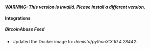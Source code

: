 ***WARNING: This version is invalid. Please install a different version.***

#### Integrations
##### BitcoinAbuse Feed
- Updated the Docker image to: *demisto/python3:3.10.4.28442*.
